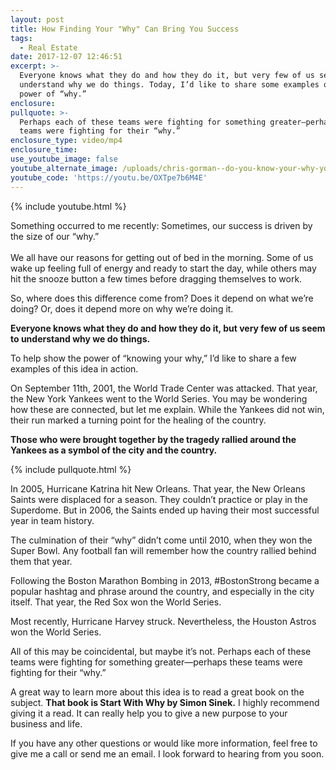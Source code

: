 ```yaml
---
layout: post
title: How Finding Your "Why" Can Bring You Success
tags:
  - Real Estate
date: 2017-12-07 12:46:51
excerpt: >-
  Everyone knows what they do and how they do it, but very few of us seem to
  understand why we do things. Today, I’d like to share some examples of the
  power of “why.”
enclosure:
pullquote: >-
  Perhaps each of these teams were fighting for something greater—perhaps these
  teams were fighting for their “why.”
enclosure_type: video/mp4
enclosure_time:
use_youtube_image: false
youtube_alternate_image: /uploads/chris-gorman--do-you-know-your-why-youtube.jpg
youtube_code: 'https://youtu.be/OXTpe7b6M4E'
---
```



{% include youtube.html %}

Something occurred to me recently: Sometimes, our success is driven by the size of our “why.”<br><br>We all have our reasons for getting out of bed in the morning. Some of us wake up feeling full of energy and ready to start the day, while others may hit the snooze button a few times before dragging themselves to work.

So, where does this difference come from? Does it depend on what we’re doing? Or, does it depend more on why we’re doing it.

**Everyone knows what they do and how they do it, but very few of us seem to understand why we do things.**

To help show the power of “knowing your why,” I’d like to share a few examples of this idea in action.

On September 11th, 2001, the World Trade Center was attacked. That year, the New York Yankees went to the World Series. You may be wondering how these are connected, but let me explain. While the Yankees did not win, their run marked a turning point for the healing of the country.

**Those who were brought together by the tragedy rallied around the Yankees as a symbol of the city and the country.**

{% include pullquote.html %}

In 2005, Hurricane Katrina hit New Orleans. That year, the New Orleans Saints were displaced for a season. They couldn’t practice or play in the Superdome. But in 2006, the Saints ended up having their most successful year in team history.

The culmination of their “why” didn’t come until 2010, when they won the Super Bowl. Any football fan will remember how the country rallied behind them that year.

Following the Boston Marathon Bombing in 2013, #BostonStrong became a popular hashtag and phrase around the country, and especially in the city itself. That year, the Red Sox won the World Series.

Most recently, Hurricane Harvey struck. Nevertheless, the Houston Astros won the World Series.

All of this may be coincidental, but maybe it’s not. Perhaps each of these teams were fighting for something greater—perhaps these teams were fighting for their “why.”

A great way to learn more about this idea is to read a great book on the subject. **That book is Start With Why by Simon Sinek.** I highly recommend giving it a read. It can really help you to give a new purpose to your business and life.

If you have any other questions or would like more information, feel free to give me a call or send me an email. I look forward to hearing from you soon.